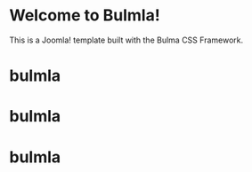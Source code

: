 # Welcome to Bulmla! 

This is a Joomla! template built with the Bulma CSS Framework.

# bulmla
# bulmla
# bulmla
